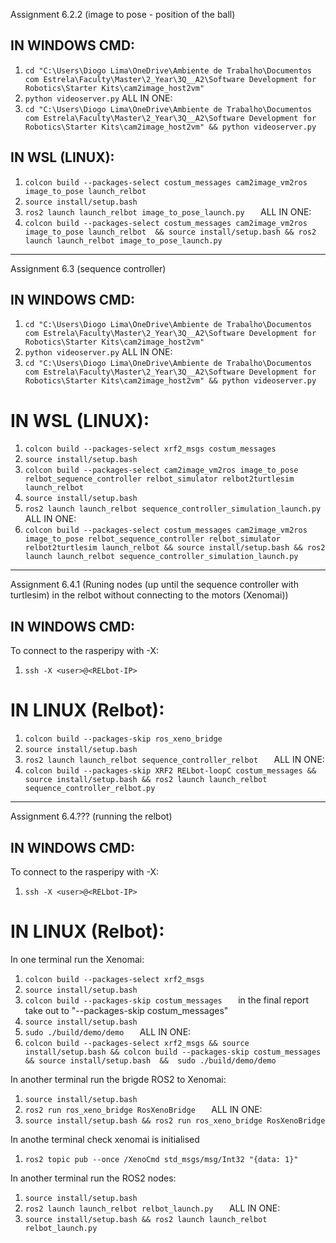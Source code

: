 Assignment 6.2.2 (image to pose - position of the ball)

## IN WINDOWS CMD:

1. `cd "C:\Users\Diogo Lima\OneDrive\Ambiente de Trabalho\Documentos com Estrela\Faculty\Master\2_Year\3Q__A2\Software Development for Robotics\Starter Kits\cam2image_host2vm"     `
2. `python videoserver.py`
ALL IN ONE:
1. `cd "C:\Users\Diogo Lima\OneDrive\Ambiente de Trabalho\Documentos com Estrela\Faculty\Master\2_Year\3Q__A2\Software Development for Robotics\Starter Kits\cam2image_host2vm" && python videoserver.py    `

## IN WSL (LINUX):
1. `colcon build --packages-select costum_messages cam2image_vm2ros image_to_pose launch_relbot`
2. `source install/setup.bash  `
3. `ros2 launch launch_relbot image_to_pose_launch.py   `
ALL IN ONE:
1. `colcon build --packages-select costum_messages cam2image_vm2ros image_to_pose launch_relbot  && source install/setup.bash && ros2 launch launch_relbot image_to_pose_launch.py   `
----------------------------------------------------------------------------------------------------------------------------------------

Assignment 6.3 (sequence controller)

## IN WINDOWS CMD:

1. `cd "C:\Users\Diogo Lima\OneDrive\Ambiente de Trabalho\Documentos com Estrela\Faculty\Master\2_Year\3Q__A2\Software Development for Robotics\Starter Kits\cam2image_host2vm"     `
2. `python videoserver.py`
ALL IN ONE:
1. `cd "C:\Users\Diogo Lima\OneDrive\Ambiente de Trabalho\Documentos com Estrela\Faculty\Master\2_Year\3Q__A2\Software Development for Robotics\Starter Kits\cam2image_host2vm" && python videoserver.py    `

# IN WSL (LINUX):
1. `colcon build --packages-select xrf2_msgs costum_messages `
2. `source install/setup.bash  `
3. `colcon build --packages-select cam2image_vm2ros image_to_pose relbot_sequence_controller relbot_simulator relbot2turtlesim launch_relbot    `
4. `source install/setup.bash  `
5. `ros2 launch launch_relbot sequence_controller_simulation_launch.py   `
ALL IN ONE:
1. `colcon build --packages-select costum_messages cam2image_vm2ros image_to_pose relbot_sequence_controller relbot_simulator relbot2turtlesim launch_relbot && source install/setup.bash && ros2 launch launch_relbot sequence_controller_simulation_launch.py              `
----------------------------------------------------------------------------------------------------------------------------------------

Assignment 6.4.1 (Runing nodes (up until the sequence controller with turtlesim) in the relbot without connecting to the motors (Xenomai))

## IN WINDOWS CMD:

To connect to the rasperipy with -X:
1. ` ssh -X <user>@<RELbot-IP>   `

# IN LINUX (Relbot):

1. `colcon build --packages-skip ros_xeno_bridge   `
2. `source install/setup.bash  `
3. `ros2 launch launch_relbot sequence_controller_relbot   `
ALL IN ONE:
1. `colcon build --packages-skip XRF2 RELbot-loopC costum_messages && source install/setup.bash && ros2 launch launch_relbot sequence_controller_relbot.py    `
----------------------------------------------------------------------------------------------------------------------------------------

Assignment 6.4.??? (running the relbot)

## IN WINDOWS CMD:

To connect to the rasperipy with -X:
1. ` ssh -X <user>@<RELbot-IP>   `

# IN LINUX (Relbot):

In one terminal run the Xenomai:
1. `colcon build --packages-select xrf2_msgs  `
2. `source install/setup.bash   `
1. `colcon build --packages-skip costum_messages   ` in the final report take out to "--packages-skip costum_messages"
2. `source install/setup.bash   `
3. `sudo ./build/demo/demo   `
ALL IN ONE:
1. `colcon build --packages-select xrf2_msgs && source install/setup.bash && colcon build --packages-skip costum_messages && source install/setup.bash  &&  sudo ./build/demo/demo`

In another terminal run the brigde ROS2 to Xenomai:
1. `source install/setup.bash   `
2. `ros2 run ros_xeno_bridge RosXenoBridge   `
ALL IN ONE:
1. `source install/setup.bash && ros2 run ros_xeno_bridge RosXenoBridge`

In anothe terminal check xenomai is initialised
1. `ros2 topic pub --once /XenoCmd std_msgs/msg/Int32 "{data: 1}"   `

In another terminal run the ROS2 nodes:
1. `source install/setup.bash   `
2. `ros2 launch launch_relbot relbot_launch.py   `
ALL IN ONE:
1. `source install/setup.bash && ros2 launch launch_relbot relbot_launch.py `
